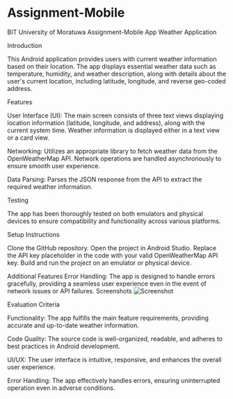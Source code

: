 # Assignment-Mobile
BIT University of Moratuwa Assignment-Mobile App
Weather Application

Introduction

This Android application provides users with current weather information based on their location. The app displays essential weather data such as temperature, humidity, and weather description, along with details about the user's current location, including latitude, longitude, and reverse geo-coded address.

Features

User Interface (UI): The main screen consists of three text views displaying location information (latitude, longitude, and address), along with the current system time. Weather information is displayed either in a text view or a card view.

Networking: Utilizes an appropriate library to fetch weather data from the OpenWeatherMap API. Network operations are handled asynchronously to ensure smooth user experience.

Data Parsing: Parses the JSON response from the API to extract the required weather information.

Testing

The app has been thoroughly tested on both emulators and physical devices to ensure compatibility and functionality across various platforms.

Setup Instructions

Clone the GitHub repository.
Open the project in Android Studio.
Replace the API key placeholder in the code with your valid OpenWeatherMap API key.
Build and run the project on an emulator or physical device.

Additional Features
Error Handling: The app is designed to handle errors gracefully, providing a seamless user experience even in the event of network issues or API failures.
Screenshots
![Screenshot](https://github.com/Sithru75/Assignment-Mobile/assets/171783422/87132064-46a0-418c-addf-a4e64fda1b2f)


Evaluation Criteria

Functionality: The app fulfills the main feature requirements, providing accurate and up-to-date weather information.

Code Quality: The source code is well-organized, readable, and adheres to best practices in Android development.

UI/UX: The user interface is intuitive, responsive, and enhances the overall user experience.

Error Handling: The app effectively handles errors, ensuring uninterrupted operation even in adverse conditions.


